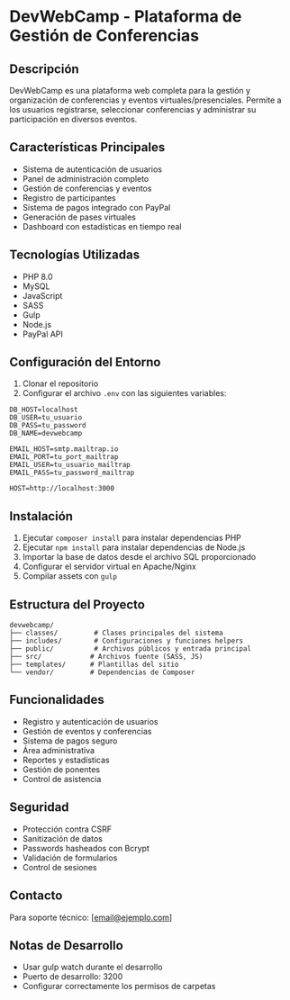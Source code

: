 # DevWebCamp - Plataforma de Gestión de Conferencias

## Descripción
DevWebCamp es una plataforma web completa para la gestión y organización de conferencias y eventos virtuales/presenciales. Permite a los usuarios registrarse, seleccionar conferencias y administrar su participación en diversos eventos.

## Características Principales
- Sistema de autenticación de usuarios
- Panel de administración completo
- Gestión de conferencias y eventos
- Registro de participantes
- Sistema de pagos integrado con PayPal
- Generación de pases virtuales
- Dashboard con estadísticas en tiempo real

## Tecnologías Utilizadas
- PHP 8.0
- MySQL
- JavaScript
- SASS
- Gulp
- Node.js
- PayPal API

## Configuración del Entorno
1. Clonar el repositorio
2. Configurar el archivo `.env` con las siguientes variables:
```
DB_HOST=localhost
DB_USER=tu_usuario
DB_PASS=tu_password
DB_NAME=devwebcamp

EMAIL_HOST=smtp.mailtrap.io
EMAIL_PORT=tu_port_mailtrap
EMAIL_USER=tu_usuario_mailtrap
EMAIL_PASS=tu_password_mailtrap

HOST=http://localhost:3000
```

## Instalación
1. Ejecutar `composer install` para instalar dependencias PHP
2. Ejecutar `npm install` para instalar dependencias de Node.js
3. Importar la base de datos desde el archivo SQL proporcionado
4. Configurar el servidor virtual en Apache/Nginx
5. Compilar assets con `gulp`

## Estructura del Proyecto
```
devwebcamp/
├── classes/         # Clases principales del sistema
├── includes/        # Configuraciones y funciones helpers
├── public/          # Archivos públicos y entrada principal
├── src/            # Archivos fuente (SASS, JS)
├── templates/      # Plantillas del sitio
└── vendor/         # Dependencias de Composer
```

## Funcionalidades
- Registro y autenticación de usuarios
- Gestión de eventos y conferencias
- Sistema de pagos seguro
- Área administrativa
- Reportes y estadísticas
- Gestión de ponentes
- Control de asistencia

## Seguridad
- Protección contra CSRF
- Sanitización de datos
- Passwords hasheados con Bcrypt
- Validación de formularios
- Control de sesiones

## Contacto
Para soporte técnico: [email@ejemplo.com]

## Notas de Desarrollo
- Usar gulp watch durante el desarrollo
- Puerto de desarrollo: 3200
- Configurar correctamente los permisos de carpetas
